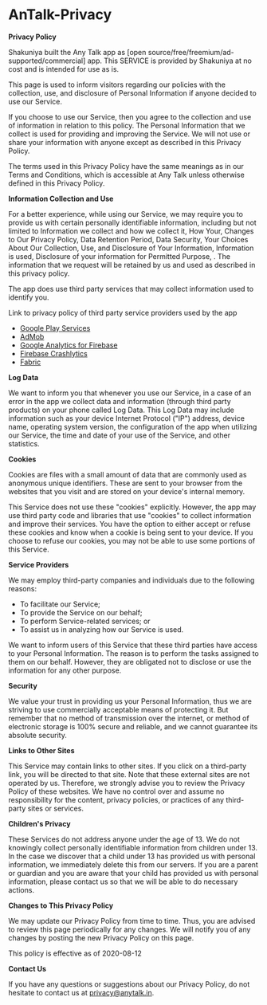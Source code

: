 # AnTalk-Privacy
**Privacy Policy**

Shakuniya built the Any Talk app as [open
source/free/freemium/ad-supported/commercial] app. This SERVICE is
provided by Shakuniya at no cost and is intended for use as is.

This page is used to inform visitors regarding our policies with the
collection, use, and disclosure of Personal Information if anyone
decided to use our Service.

If you choose to use our Service, then you agree to the collection and
use of information in relation to this policy. The Personal Information
that we collect is used for providing and improving the Service. We will
not use or share your information with anyone except as described in
this Privacy Policy.

The terms used in this Privacy Policy have the same meanings as in our
Terms and Conditions, which is accessible at Any Talk unless otherwise
defined in this Privacy Policy.

**Information Collection and Use**

For a better experience, while using our Service, we may require you to
provide us with certain personally identifiable information, including
but not limited to Information we collect and how we collect it, How
Your, Changes to Our Privacy Policy, Data Retention Period, Data
Security, Your Choices About Our Collection, Use, and Disclosure of Your
Information, Information is used, Disclosure of your information for
Permitted Purpose, . The information that we request will be retained by
us and used as described in this privacy policy.

The app does use third party services that may collect information used
to identify you.

Link to privacy policy of third party service providers used by the app

-   [Google Play Services](https://www.google.com/policies/privacy/)
-   [AdMob](https://support.google.com/admob/answer/6128543?hl=en)
-   [Google Analytics for
    Firebase](https://firebase.google.com/policies/analytics)
-   [Firebase Crashlytics](https://firebase.google.com/support/privacy/)
-   [Fabric](https://policies.google.com/privacy)

**Log Data**

We want to inform you that whenever you use our Service, in a case of an
error in the app we collect data and information (through third party
products) on your phone called Log Data. This Log Data may include
information such as your device Internet Protocol ("IP") address, device
name, operating system version, the configuration of the app when
utilizing our Service, the time and date of your use of the Service, and
other statistics.

**Cookies**

Cookies are files with a small amount of data that are commonly used as
anonymous unique identifiers. These are sent to your browser from the
websites that you visit and are stored on your device's internal memory.

This Service does not use these "cookies" explicitly. However, the app
may use third party code and libraries that use "cookies" to collect
information and improve their services. You have the option to either
accept or refuse these cookies and know when a cookie is being sent to
your device. If you choose to refuse our cookies, you may not be able to
use some portions of this Service.

**Service Providers**

We may employ third-party companies and individuals due to the following
reasons:

-   To facilitate our Service;
-   To provide the Service on our behalf;
-   To perform Service-related services; or
-   To assist us in analyzing how our Service is used.

We want to inform users of this Service that these third parties have
access to your Personal Information. The reason is to perform the tasks
assigned to them on our behalf. However, they are obligated not to
disclose or use the information for any other purpose.

**Security**

We value your trust in providing us your Personal Information, thus we
are striving to use commercially acceptable means of protecting it. But
remember that no method of transmission over the internet, or method of
electronic storage is 100% secure and reliable, and we cannot guarantee
its absolute security.

**Links to Other Sites**

This Service may contain links to other sites. If you click on a
third-party link, you will be directed to that site. Note that these
external sites are not operated by us. Therefore, we strongly advise you
to review the Privacy Policy of these websites. We have no control over
and assume no responsibility for the content, privacy policies, or
practices of any third-party sites or services.

**Children's Privacy**

These Services do not address anyone under the age of 13. We do not
knowingly collect personally identifiable information from children
under 13. In the case we discover that a child under 13 has provided us
with personal information, we immediately delete this from our servers.
If you are a parent or guardian and you are aware that your child has
provided us with personal information, please contact us so that we will
be able to do necessary actions.

**Changes to This Privacy Policy**

We may update our Privacy Policy from time to time. Thus, you are
advised to review this page periodically for any changes. We will notify
you of any changes by posting the new Privacy Policy on this page.

This policy is effective as of 2020-08-12

**Contact Us**

If you have any questions or suggestions about our Privacy Policy, do
not hesitate to contact us at privacy@anytalk.in.
